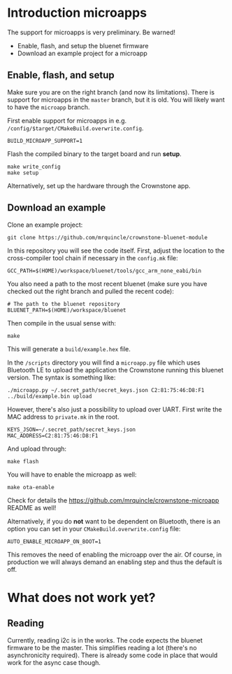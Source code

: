 # Introduction microapps

The support for microapps is very preliminary. Be warned!

* Enable, flash, and setup the bluenet firmware
* Download an example project for a microapp

## Enable, flash, and setup

Make sure you are on the right branch (and now its limitations). There is support for microapps in the `master` branch, but it is old. You will likely want to have the `microapp` branch.

First enable support for microapps in e.g. `/config/$target/CMakeBuild.overwrite.config`.

```
BUILD_MICROAPP_SUPPORT=1
```

Flash the compiled binary to the target board and run **setup**. 

```
make write_config
make setup
```

Alternatively, set up the hardware through the Crownstone app. 

## Download an example

Clone an example project:

```
git clone https://github.com/mrquincle/crownstone-bluenet-module
```

In this repository you will see the code itself. First, adjust the location to the cross-compiler tool chain if necessary in the `config.mk` file:

```
GCC_PATH=$(HOME)/workspace/bluenet/tools/gcc_arm_none_eabi/bin
```

You also need a path to the most recent bluenet (make sure you have checked out the right branch and pulled the recent code):

```
# The path to the bluenet repository
BLUENET_PATH=$(HOME)/workspace/bluenet
```

Then compile in the usual sense with:

```
make
```

This will generate a `build/example.hex` file. 

In the `/scripts` directory you will find a `microapp.py` file which uses Bluetooth LE to upload the application the Crownstone running this bluenet version.
The syntax is something like:

```
./microapp.py ~/.secret_path/secret_keys.json C2:81:75:46:D8:F1 ../build/example.bin upload
```

However, there's also just a possibility to upload over UART. First write the MAC address to `private.mk` in the root.

```
KEYS_JSON=~/.secret_path/secret_keys.json
MAC_ADDRESS=C2:81:75:46:D8:F1
```

And upload through:

```
make flash
```

You will have to enable the microapp as well:

```
make ota-enable
```

Check for details the <https://github.com/mrquincle/crownstone-microapp> README as well!

Alternatively, if you do **not** want to be dependent on Bluetooth, there is an option you can set in your `CMakeBuild.overwrite.config` file:

```
AUTO_ENABLE_MICROAPP_ON_BOOT=1
```

This removes the need of enabling the microapp over the air. Of course, in production we will always demand an enabling step and thus the default is off. 

# What does not work yet?

## Reading

Currently, reading i2c is in the works. The code expects the bluenet firmware to be the master. This simplifies reading a lot (there's no asynchronicity required).
There is already some code in place that would work for the async case though.


